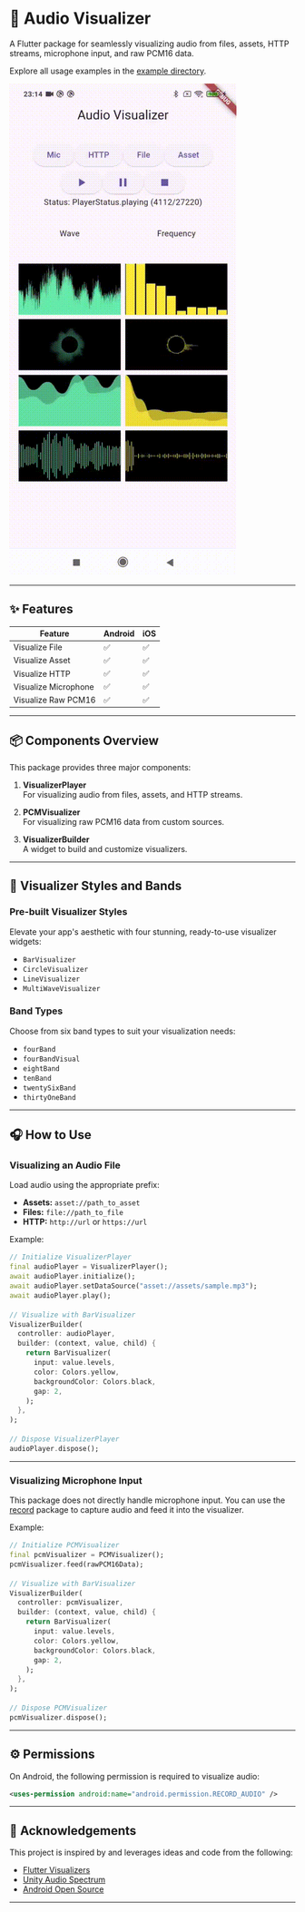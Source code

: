 
# 🎵 Audio Visualizer

A Flutter package for seamlessly visualizing audio from files, assets, HTTP streams, microphone input, and raw PCM16 data.

Explore all usage examples in the [example directory](https://github.com/Eittipat/audio_visualizer/blob/master/example).

![Demo App](https://github.com/Eittipat/audio_visualizer/blob/master/sample.gif?raw=true)

---

## ✨ Features

| Feature                | Android | iOS |
|------------------------|---------|-----|
| Visualize File         | ✅      | ✅  |
| Visualize Asset        | ✅      | ✅  |
| Visualize HTTP         | ✅      | ✅  |
| Visualize Microphone   | ✅      | ✅  |
| Visualize Raw PCM16    | ✅      | ✅  |

---

## 📦 Components Overview

This package provides three major components:

1. **VisualizerPlayer**  
   For visualizing audio from files, assets, and HTTP streams.

2. **PCMVisualizer**  
   For visualizing raw PCM16 data from custom sources.

3. **VisualizerBuilder**  
   A widget to build and customize visualizers.

---

## 🚀 Visualizer Styles and Bands

### Pre-built Visualizer Styles

Elevate your app's aesthetic with four stunning, ready-to-use visualizer widgets:

- `BarVisualizer`  
- `CircleVisualizer`
- `LineVisualizer`
- `MultiWaveVisualizer`

### Band Types

Choose from six band types to suit your visualization needs:

- `fourBand`
- `fourBandVisual`
- `eightBand`
- `tenBand`
- `twentySixBand`
- `thirtyOneBand`

---

## 🎧 How to Use

### Visualizing an Audio File

Load audio using the appropriate prefix:

- **Assets:** `asset://path_to_asset`
- **Files:** `file://path_to_file`
- **HTTP:** `http://url` or `https://url`

Example:

```dart
// Initialize VisualizerPlayer
final audioPlayer = VisualizerPlayer();
await audioPlayer.initialize();
await audioPlayer.setDataSource("asset://assets/sample.mp3");
await audioPlayer.play();

// Visualize with BarVisualizer
VisualizerBuilder(
  controller: audioPlayer,
  builder: (context, value, child) {
    return BarVisualizer(
      input: value.levels,
      color: Colors.yellow,
      backgroundColor: Colors.black,
      gap: 2,
    );
  },
);

// Dispose VisualizerPlayer
audioPlayer.dispose();
```

---

### Visualizing Microphone Input

This package does not directly handle microphone input. You can use the [record](https://pub.dev/packages/record) package to capture audio and feed it into the visualizer.

Example:

```dart
// Initialize PCMVisualizer
final pcmVisualizer = PCMVisualizer();
pcmVisualizer.feed(rawPCM16Data);

// Visualize with BarVisualizer
VisualizerBuilder(
  controller: pcmVisualizer,
  builder: (context, value, child) {
    return BarVisualizer(
      input: value.levels,
      color: Colors.yellow,
      backgroundColor: Colors.black,
      gap: 2,
    );
  },
);

// Dispose PCMVisualizer
pcmVisualizer.dispose();
```

---

## ⚙️ Permissions

On Android, the following permission is required to visualize audio:

```xml
<uses-permission android:name="android.permission.RECORD_AUDIO" />
```

---

## 🙏 Acknowledgements

This project is inspired by and leverages ideas and code from the following:

- [Flutter Visualizers](https://github.com/iamSahdeep/FlutterVisualizers)
- [Unity Audio Spectrum](https://github.com/keijiro/unity-audio-spectrum)
- [Android Open Source](https://android.googlesource.com)

---

